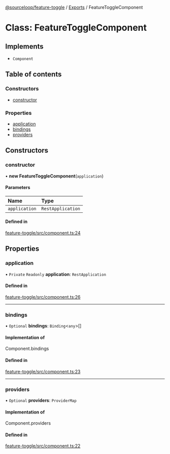 [@sourceloop/feature-toggle](../README.md) / [Exports](../modules.md) / FeatureToggleComponent

# Class: FeatureToggleComponent

## Implements

- `Component`

## Table of contents

### Constructors

- [constructor](FeatureToggleComponent.md#constructor)

### Properties

- [application](FeatureToggleComponent.md#application)
- [bindings](FeatureToggleComponent.md#bindings)
- [providers](FeatureToggleComponent.md#providers)

## Constructors

### constructor

• **new FeatureToggleComponent**(`application`)

#### Parameters

| Name | Type |
| :------ | :------ |
| `application` | `RestApplication` |

#### Defined in

[feature-toggle/src/component.ts:24](https://github.com/sourcefuse/loopback4-microservice-catalog/blob/77bb890a2/packages/feature-toggle/src/component.ts#L24)

## Properties

### application

• `Private` `Readonly` **application**: `RestApplication`

#### Defined in

[feature-toggle/src/component.ts:26](https://github.com/sourcefuse/loopback4-microservice-catalog/blob/77bb890a2/packages/feature-toggle/src/component.ts#L26)

___

### bindings

• `Optional` **bindings**: `Binding`<`any`\>[]

#### Implementation of

Component.bindings

#### Defined in

[feature-toggle/src/component.ts:23](https://github.com/sourcefuse/loopback4-microservice-catalog/blob/77bb890a2/packages/feature-toggle/src/component.ts#L23)

___

### providers

• `Optional` **providers**: `ProviderMap`

#### Implementation of

Component.providers

#### Defined in

[feature-toggle/src/component.ts:22](https://github.com/sourcefuse/loopback4-microservice-catalog/blob/77bb890a2/packages/feature-toggle/src/component.ts#L22)
